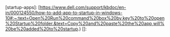 

<!-- LINKS -->

[startup-apps]: [https://www.dell.com/support/kbdoc/en-in/000124550/how-to-add-app-to-startup-in-windows-10#:~:text=Open%20Run%20command%20box%20by,key%20to%20open%20Startup%20folder.&text=Copy%20and%20paste%20the%20app,will%20be%20added%20to%20startup.)
[]: 
